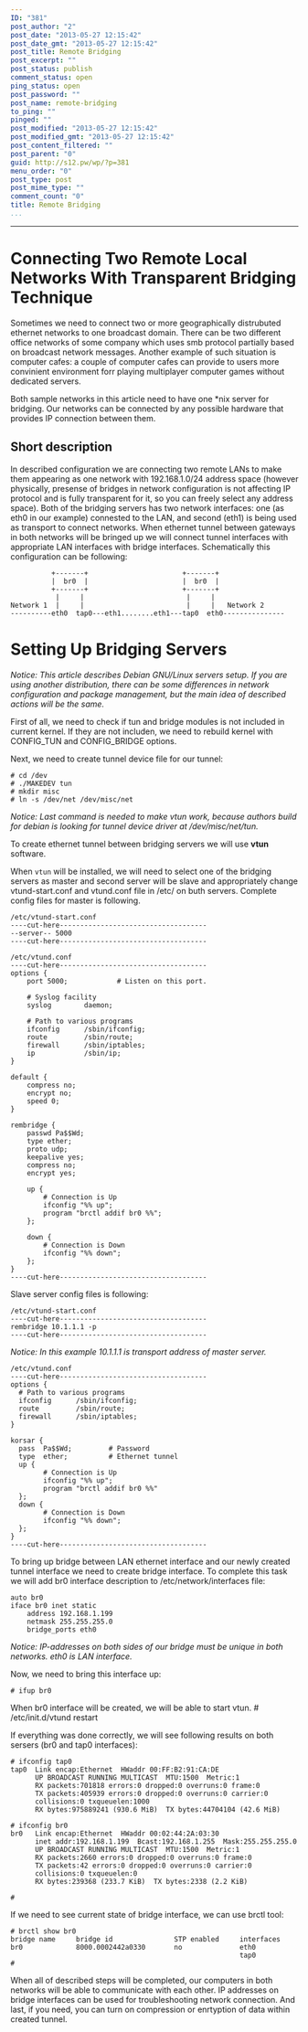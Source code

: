 ```yaml
---
ID: "381"
post_author: "2"
post_date: "2013-05-27 12:15:42"
post_date_gmt: "2013-05-27 12:15:42"
post_title: Remote Bridging
post_excerpt: ""
post_status: publish
comment_status: open
ping_status: open
post_password: ""
post_name: remote-bridging
to_ping: ""
pinged: ""
post_modified: "2013-05-27 12:15:42"
post_modified_gmt: "2013-05-27 12:15:42"
post_content_filtered: ""
post_parent: "0"
guid: http://s12.pw/wp/?p=381
menu_order: "0"
post_type: post
post_mime_type: ""
comment_count: "0"
title: Remote Bridging
...
```

---

<h1>Connecting Two Remote Local Networks With Transparent Bridging Technique</h1>

Sometimes we need to connect two or more geographically distrubuted ethernet networks to one broadcast domain. There can be two different office networks of some company which uses smb protocol partially based on broadcast network messages. Another example of such situation is computer cafes: a couple of computer cafes can provide to users more convinient environment forr playing multiplayer computer games without dedicated servers.

Both sample networks in this article need to have one *nix server for bridging. Our networks can be connected by any possible hardware that provides IP connection between them.

<h2>Short description</h2>

In described configuration we are connecting two remote LANs to make them appearing as one network with 192.168.1.0/24 address space (however physically, presense of bridges in network configuration is not affecting IP protocol and is fully transparent for it, so you can freely select any address space). Both of the bridging servers has two network interfaces: one (as eth0 in our example) connested to the LAN, and second (eth1) is being used as transport to connect networks. When ethernet tunnel between gateways in both networks will be bringed up we will connect tunnel interfaces with appropriate LAN interfaces with bridge interfaces. Schematically this configuration can be following:

<pre><code>          +-------+                       +-------+
          |  br0  |                       |  br0  |
          +-------+                       +-------+
           |     |                         |     |
Network 1  |     |                         |     |   Network 2
----------eth0  tap0---eth1........eth1---tap0  eth0---------------
</code></pre>

<h1>Setting Up Bridging Servers</h1>

<em>Notice: This article describes Debian GNU/Linux servers setup. If you are using another distribution, there can be some differences in network configuration and package management, but the main idea of described actions will be the same.</em>

First of all, we need to check if tun and bridge modules is not included in current kernel. If they are not includen, we need to rebuild kernel with CONFIG_TUN and CONFIG_BRIDGE options.

Next, we need to create tunnel device file for our tunnel:

<pre><code># cd /dev
# ./MAKEDEV tun
# mkdir misc
# ln -s /dev/net /dev/misc/net
</code></pre>

<em>Notice: Last command is needed to make vtun work, because authors build for debian is looking for tunnel device driver at /dev/misc/net/tun.</em>

To create ethernet tunnel between bridging servers we will use <strong>vtun</strong> software.

When <code>vtun</code> will be installed, we will need to select one of the bridging servers as master and second server will be slave and appropriately change vtund-start.conf and vtund.conf file in /etc/ on buth servers. Complete config files for master is following.

<pre><code>/etc/vtund-start.conf
----cut-here------------------------------------
--server-- 5000
----cut-here------------------------------------

/etc/vtund.conf
----cut-here------------------------------------
options {
    port 5000;            # Listen on this port.

    # Syslog facility
    syslog        daemon;

    # Path to various programs
    ifconfig      /sbin/ifconfig;
    route         /sbin/route;
    firewall      /sbin/iptables;
    ip            /sbin/ip;
}

default {
    compress no;
    encrypt no;
    speed 0;
}

rembridge {
    passwd Pa$$Wd;
    type ether;
    proto udp;
    keepalive yes;
    compress no;
    encrypt yes;

    up {
        # Connection is Up
        ifconfig "%% up";
        program "brctl addif br0 %%";
    };

    down {
        # Connection is Down
        ifconfig "%% down";
    };
}
----cut-here------------------------------------
</code></pre>

Slave server config files is following:

<pre><code>/etc/vtund-start.conf
----cut-here------------------------------------
rembridge 10.1.1.1 -p
----cut-here------------------------------------
</code></pre>

<em>Notice: In this example 10.1.1.1 is transport address of master server.</em>

<pre><code>/etc/vtund.conf
----cut-here------------------------------------
options {
  # Path to various programs
  ifconfig      /sbin/ifconfig;
  route         /sbin/route;
  firewall      /sbin/iptables;
}

korsar {
  pass  Pa$$Wd;         # Password
  type  ether;          # Ethernet tunnel
  up {
        # Connection is Up
        ifconfig "%% up";
        program "brctl addif br0 %%"
  };
  down {
        # Connection is Down
        ifconfig "%% down";
  };
}
----cut-here------------------------------------
</code></pre>

To bring up bridge between LAN ethernet interface and our newly created tunnel interface we need to create bridge interface. To complete this task we will add br0 interface description to /etc/network/interfaces file:

<pre><code>auto br0
iface br0 inet static
    address 192.168.1.199
    netmask 255.255.255.0
    bridge_ports eth0
</code></pre>

<em>Notice: IP-addresses on both sides of our bridge must be unique in both networks. eth0 is LAN interface.</em>

Now, we need to bring this interface up:

<pre><code># ifup br0
</code></pre>

When br0 interface will be created, we will be able to start vtun.
    # /etc/init.d/vtund restart

If everything was done correctly, we will see following results on both sersers (br0 and tap0 interfaces):

<pre><code># ifconfig tap0
tap0  Link encap:Ethernet  HWaddr 00:FF:B2:91:CA:DE
      UP BROADCAST RUNNING MULTICAST  MTU:1500  Metric:1
      RX packets:701818 errors:0 dropped:0 overruns:0 frame:0
      TX packets:405939 errors:0 dropped:0 overruns:0 carrier:0
      collisions:0 txqueuelen:1000
      RX bytes:975889241 (930.6 MiB)  TX bytes:44704104 (42.6 MiB)

# ifconfig br0
br0   Link encap:Ethernet  HWaddr 00:02:44:2A:03:30
      inet addr:192.168.1.199  Bcast:192.168.1.255  Mask:255.255.255.0
      UP BROADCAST RUNNING MULTICAST  MTU:1500  Metric:1
      RX packets:2660 errors:0 dropped:0 overruns:0 frame:0
      TX packets:42 errors:0 dropped:0 overruns:0 carrier:0
      collisions:0 txqueuelen:0
      RX bytes:239368 (233.7 KiB)  TX bytes:2338 (2.2 KiB)

#
</code></pre>

If we need to see current state of bridge interface, we can use brctl tool:

<pre><code># brctl show br0
bridge name     bridge id               STP enabled     interfaces
br0             8000.0002442a0330       no              eth0
                                                        tap0
#
</code></pre>

When all of described steps will be completed, our computers in both networks will be able to communicate with each other. IP addresses on bridge interfaces can be used for troubleshooting network connection. And last, if you need, you can turn on compression or enrtyption of data within created tunnel.

